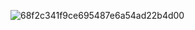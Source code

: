 ![68f2c341f9ce695487e6a54ad22b4d00](https://github.com/user-attachments/assets/95e07818-e8b4-40bb-889d-1fad525decc2)
